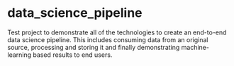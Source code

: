 # data_science_pipeline
Test project to demonstrate all of the technologies to create an end-to-end data science pipeline. This includes consuming data from an original source, processing and storing it and finally demonstrating machine-learning based results to end users.
